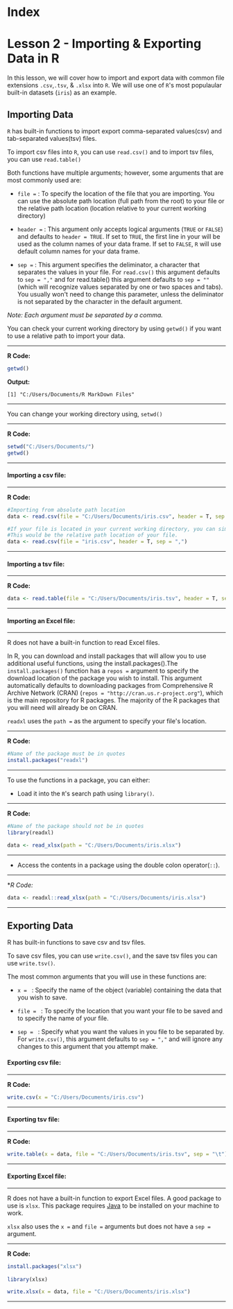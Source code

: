# Index

# Lesson 2 - Importing & Exporting Data in R

In this lesson, we will cover how to import and export data with common file extensions `.csv`,`.tsv`, & `.xlsx` into `R`. We will use one of `R`'s most populaular built-in datasets (`iris`) as an example. 

## Importing Data

`R` has built-in functions to import export comma-separated values(csv) and tab-separated values(tsv) files. 

To import csv files into `R`, you can use `read.csv()` and to import tsv files, you can use `read.table()`

Both functions have multiple arguments; however, some arguments that are most commonly used are:

- `file =` : To specify the location of the file that you are importing. You can use the absolute path location (full path from the root) to your file or the relative path location (location relative to your current working directory)

- `header =` : This argument only accepts logical arguments (```TRUE``` or ```FALSE```) and defaults to ```header = TRUE```. If set to ```TRUE```, the first line in your will be used as the column names of your data frame. If set to ```FALSE```, `R` will use default column names for your data frame.

- `sep =` : This argument specifies the deliminator, a character that separates the values in your file. For `read.csv()` this argument defaults to `sep = ","` and for read.table() this argument defaults to `sep = ""` (which will recognize values separated by one or two spaces and tabs). You usually won't need to change this parameter, unless the deliminator is not separated by the character in the default argument.

*Note: Each argument must be separated by a comma.*

You can check your current working directory by using `getwd()` if you want to use a relative path to import your data. 

----
**R Code:**
```R
getwd()
```
**Output:**

<p>
  
  ```
  [1] "C:/Users/Documents/R MarkDown Files"
  ``` 
<p>

----
You can change your working directory using, `setwd()`

----
**R Code:**
```R
setwd("C:/Users/Documents/")
getwd()
```
----

#### Importing a csv file:

----
**R Code:**
```R
#Importing from absolute path location
data <- read.csv(file = "C:/Users/Documents/iris.csv", header = T, sep = ",")

#If your file is located in your current working directory, you can simply use the name of your file. 
#This would be the relative path location of your file.
data <- read.csv(file = "iris.csv", header = T, sep = ",")
```
----

#### Importing a tsv file:

----
**R Code:**
```R
data <- read.table(file = "C:/Users/Documents/iris.tsv", header = T, sep = "\t")
```
----
#### Importing an Excel file:

----
R does not have a built-in function to read Excel files. 

In R, you can download and install packages that will allow you to use additional useful functions, using the install.packages().The `install.packages()` function has a `repos =` argument to specify the download location of the package you wish to install. This argument automatically defaults to downloading packages from Comprehensive R Archive Network (CRAN) (`repos = "http://cran.us.r-project.org"`), which is the main repository for R packages. The majority of the R packages that you will need will already be on CRAN. 

`readxl` uses the `path =` as the argument to specify your file's location.
  
----
**R Code:**
```R
#Name of the package must be in quotes
install.packages("readxl")
```
----
To use the functions in a package, you can either:

- Load it into the `R`'s search path using `library()`.

----
**R Code:**
```R
#Name of the package should not be in quotes
library(readxl)

data <- read_xlsx(path = "C:/Users/Documents/iris.xlsx")
```
----
- Access the contents in a package using the double colon operator(`::`).

----
**R Code:*
```R
data <- readxl::read_xlsx(path = "C:/Users/Documents/iris.xlsx")
```
----
## Exporting Data

R has built-in functions to save csv and tsv files.

To save csv files, you can use `write.csv()`, and the save tsv files you can use `write.tsv()`.

The most common arguments that you will use in these functions are:

- `x = ` : Specify the name of the object (variable) containing the data that you wish to save.
  
- `file = ` : To specify the location that you want your file to be saved and to specify the name of your file.
  
- `sep = ` : Specify what you want the values in you file to be separated by. For `write.csv()`, this argument defaults to `sep = ","` and will ignore any changes to this argument that you attempt make. 

#### Exporting csv file:

----
**R Code:**
```R
write.csv(x = "C:/Users/Documents/iris.csv")
```
----
#### Exporting tsv file:

----
**R Code:**
```R
write.table(x = data, file = "C:/Users/Documents/iris.tsv", sep = "\t")
```
----
#### Exporting Excel file:

----
R does not have a built-in function to export Excel files. A good package to use is `xlsx`. This package requires [Java](https://www.java.com/en/download/) to be installed on your machine to work.

`xlsx` also uses the `x =` and `file =` arguments but does not have a `sep =` argument.
        
----

**R Code:**
```R
install.packages("xlsx")
        
library(xlsx)

write.xlsx(x = data, file = "C:/Users/Documents/iris.xlsx")
```
----

